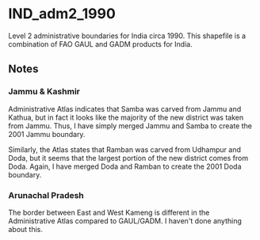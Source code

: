 # IND_adm2_1990

Level 2 administrative boundaries for India circa 1990. This shapefile is a combination of FAO GAUL and GADM products for India.

## Notes

### Jammu & Kashmir

Administrative Atlas indicates that Samba was carved from Jammu and Kathua, but in fact it looks like the majority of the new district was taken from Jammu. Thus, I have simply merged Jammu and Samba to create the 2001 Jammu boundary.

Similarly, the Atlas states that Ramban was carved from Udhampur and Doda, but it seems that the largest portion of the new district comes from Doda. Again, I have merged Doda and Ramban to create the 2001 Doda boundary.

### Arunachal Pradesh

The border between East and West Kameng is different in the Administrative Atlas compared to GAUL/GADM. I haven't done anything about this.
